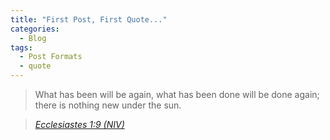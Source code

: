 ```yaml
---
title: "First Post, First Quote..."
categories:
  - Blog
tags:
  - Post Formats
  - quote
---
```


> What has been will be again,
    what has been done will be done again;
    there is nothing new under the sun.
  
> <cite><a href="https://www.biblegateway.com/passage/?search=Ecclesiastes+1:9&version=NIV">Ecclesiastes 1:9 (NIV)</a></cite>
